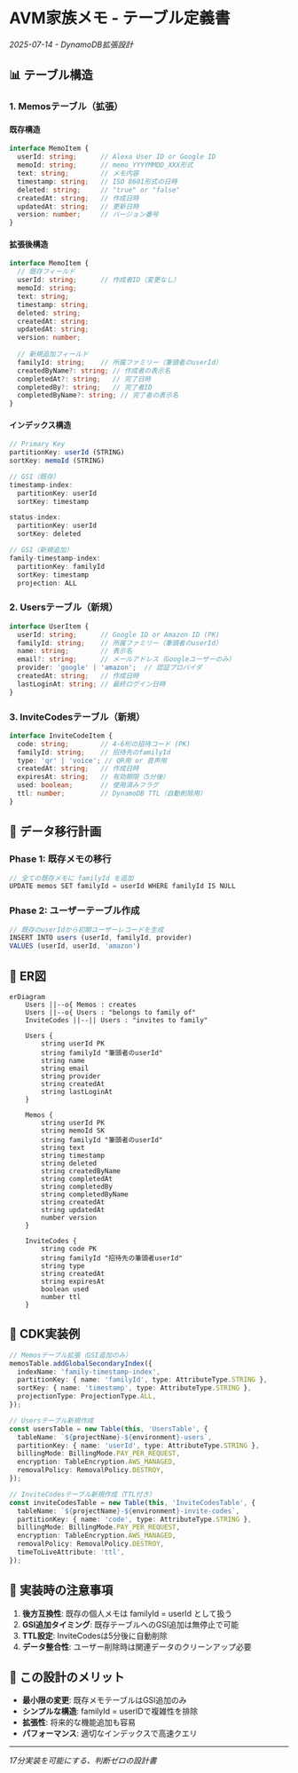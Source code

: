 # AVM家族メモ - テーブル定義書

*2025-07-14 - DynamoDB拡張設計*

## 📊 テーブル構造

### 1. Memosテーブル（拡張）

#### 既存構造
```typescript
interface MemoItem {
  userId: string;      // Alexa User ID or Google ID
  memoId: string;      // memo_YYYYMMDD_XXX形式
  text: string;        // メモ内容
  timestamp: string;   // ISO 8601形式の日時
  deleted: string;     // "true" or "false"
  createdAt: string;   // 作成日時
  updatedAt: string;   // 更新日時
  version: number;     // バージョン番号
}
```

#### 拡張後構造
```typescript
interface MemoItem {
  // 既存フィールド
  userId: string;      // 作成者ID（変更なし）
  memoId: string;      
  text: string;        
  timestamp: string;   
  deleted: string;     
  createdAt: string;   
  updatedAt: string;   
  version: number;     
  
  // 新規追加フィールド
  familyId: string;    // 所属ファミリー（筆頭者のuserId）
  createdByName?: string; // 作成者の表示名
  completedAt?: string;   // 完了日時
  completedBy?: string;   // 完了者ID
  completedByName?: string; // 完了者の表示名
}
```

#### インデックス構造
```typescript
// Primary Key
partitionKey: userId (STRING)
sortKey: memoId (STRING)

// GSI（既存）
timestamp-index:
  partitionKey: userId
  sortKey: timestamp

status-index:
  partitionKey: userId
  sortKey: deleted

// GSI（新規追加）
family-timestamp-index:
  partitionKey: familyId
  sortKey: timestamp
  projection: ALL
```

### 2. Usersテーブル（新規）

```typescript
interface UserItem {
  userId: string;      // Google ID or Amazon ID (PK)
  familyId: string;    // 所属ファミリー（筆頭者のuserId）
  name: string;        // 表示名
  email?: string;      // メールアドレス（Googleユーザーのみ）
  provider: 'google' | 'amazon';  // 認証プロバイダ
  createdAt: string;   // 作成日時
  lastLoginAt: string; // 最終ログイン日時
}
```

### 3. InviteCodesテーブル（新規）

```typescript
interface InviteCodeItem {
  code: string;        // 4-6桁の招待コード (PK)
  familyId: string;    // 招待先のfamilyId
  type: 'qr' | 'voice'; // QR用 or 音声用
  createdAt: string;   // 作成日時
  expiresAt: string;   // 有効期限（5分後）
  used: boolean;       // 使用済みフラグ
  ttl: number;         // DynamoDB TTL（自動削除用）
}
```

## 🔄 データ移行計画

### Phase 1: 既存メモの移行
```typescript
// 全ての既存メモに familyId を追加
UPDATE memos SET familyId = userId WHERE familyId IS NULL
```

### Phase 2: ユーザーテーブル作成
```typescript
// 既存のuserIdから初期ユーザーレコードを生成
INSERT INTO users (userId, familyId, provider) 
VALUES (userId, userId, 'amazon')
```

## 📐 ER図

```mermaid
erDiagram
    Users ||--o{ Memos : creates
    Users ||--o{ Users : "belongs to family of"
    InviteCodes ||--|| Users : "invites to family"

    Users {
        string userId PK
        string familyId "筆頭者のuserId"
        string name
        string email
        string provider
        string createdAt
        string lastLoginAt
    }

    Memos {
        string userId PK
        string memoId SK
        string familyId "筆頭者のuserId"
        string text
        string timestamp
        string deleted
        string createdByName
        string completedAt
        string completedBy
        string completedByName
        string createdAt
        string updatedAt
        number version
    }

    InviteCodes {
        string code PK
        string familyId "招待先の筆頭者userId"
        string type
        string createdAt
        string expiresAt
        boolean used
        number ttl
    }
```

## 🚀 CDK実装例

```typescript
// Memosテーブル拡張（GSI追加のみ）
memosTable.addGlobalSecondaryIndex({
  indexName: 'family-timestamp-index',
  partitionKey: { name: 'familyId', type: AttributeType.STRING },
  sortKey: { name: 'timestamp', type: AttributeType.STRING },
  projectionType: ProjectionType.ALL,
});

// Usersテーブル新規作成
const usersTable = new Table(this, 'UsersTable', {
  tableName: `${projectName}-${environment}-users`,
  partitionKey: { name: 'userId', type: AttributeType.STRING },
  billingMode: BillingMode.PAY_PER_REQUEST,
  encryption: TableEncryption.AWS_MANAGED,
  removalPolicy: RemovalPolicy.DESTROY,
});

// InviteCodesテーブル新規作成（TTL付き）
const inviteCodesTable = new Table(this, 'InviteCodesTable', {
  tableName: `${projectName}-${environment}-invite-codes`,
  partitionKey: { name: 'code', type: AttributeType.STRING },
  billingMode: BillingMode.PAY_PER_REQUEST,
  encryption: TableEncryption.AWS_MANAGED,
  removalPolicy: RemovalPolicy.DESTROY,
  timeToLiveAttribute: 'ttl',
});
```

## 📝 実装時の注意事項

1. **後方互換性**: 既存の個人メモは familyId = userId として扱う
2. **GSI追加タイミング**: 既存テーブルへのGSI追加は無停止で可能
3. **TTL設定**: InviteCodesは5分後に自動削除
4. **データ整合性**: ユーザー削除時は関連データのクリーンアップ必要

## 🎯 この設計のメリット

- **最小限の変更**: 既存メモテーブルはGSI追加のみ
- **シンプルな構造**: familyId = userIDで複雑性を排除
- **拡張性**: 将来的な機能追加も容易
- **パフォーマンス**: 適切なインデックスで高速クエリ

---

*17分実装を可能にする、判断ゼロの設計書*